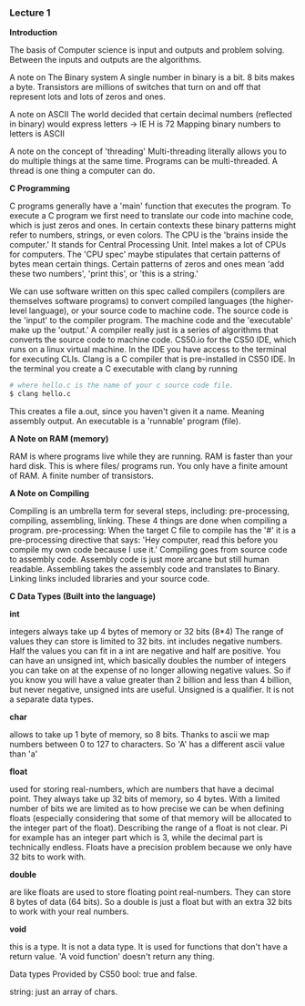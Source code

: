 ### Lecture 1

**Introduction**

The basis of Computer science is input and outputs and problem solving. Between the inputs and outputs are the algorithms.

A note on The Binary system
A single number in binary is a bit. 8 bits makes a byte.
Transistors are millions of switches that turn on and off that represent lots and lots of zeros and ones.

A note on ASCII
The world decided that certain decimal numbers (reflected in binary) would express letters -> IE H is 72
Mapping binary numbers to letters is ASCII

A note on the concept of 'threading'
Multi-threading literally allows you to do multiple things at the same time. Programs can be multi-threaded. A thread is one thing a computer can do.

**C Programming**

C programs generally have a 'main' function that executes the program.
To execute a C program we first need to translate our code into machine code, which is just zeros and ones. In certain contexts these binary patterns might refer to numbers, strings, or even colors.
The CPU is the 'brains inside the computer.' It stands for Central Processing Unit. Intel makes a lot of CPUs for computers. The 'CPU spec' maybe stipulates that certain patterns of bytes mean certain things. Certain patterns of zeros and ones mean 'add these two numbers', 'print this', or 'this is a string.'

We can use software written on this spec called compilers (compilers are themselves software programs) to convert compiled languages (the higher-level language), or your source code to machine code. The source code is the 'input' to the compiler program. The machine code and the 'executable' make up the 'output.' A compiler really just is a series of algorithms that converts the source code to machine code.
CS50.io for the CS50 IDE, which runs on a linux virtual machine. In the IDE you have access to the terminal for executing CLIs.
Clang is a C compiler that is pre-installed in CS50 IDE.
In the terminal you create a C executable with clang by running

```bash
# where hello.c is the name of your c source code file.
$ clang hello.c
```

This creates a file a.out, since you haven't given it a name. Meaning assembly output.
An executable is a 'runnable' program (file). 

**A Note on RAM (memory)**

RAM is where programs live while they are running. RAM is faster than your hard disk. This is where files/ programs run. You only have a finite amount of RAM. A finite number of transistors.

**A Note on Compiling**

Compiling is an umbrella term for several steps, including:
pre-processing, compiling, assembling, linking.
These 4 things are done when compiling a program.
pre-processing: When the target C file to compile has the '#' it is a pre-processing directive that says: 'Hey computer, read this before you compile my own code because I use it.'
Compiling goes from source code to assembly code. Assembly code is just more arcane but still human readable. Assembling takes the assembly code and translates to Binary.
Linking links included libraries and your source code.

**C Data Types (Built into the language)**

**int**

integers always take up 4 bytes of memory or 32 bits (8*4)
The range of values they can store is limited to 32 bits.
int includes negative numbers. Half the values you can fit in a int are negative and half are positive.
You can have an unsigned int, which basically doubles the number of integers you can take on at the expense of no longer allowing negative values. So if you know you will have a value greater than 2 billion and less than 4 billion, but never negative, unsigned ints are useful. Unsigned is a qualifier. It is not a separate data types.

**char**

allows to take up 1 byte of memory, so 8 bits. Thanks to ascii we map numbers between 0 to 127 to characters. So 'A' has a different ascii value than 'a'

**float**

used for storing real-numbers, which are numbers that have a decimal point. They always take up 32 bits of memory, so 4 bytes. With a limited number of bits we are limited as to how precise we can be when defining floats (especially considering that some of that memory will be allocated to the integer part of the float). Describing the range of a float is not clear. Pi for example has an integer part which is 3, while the decimal part is technically endless. Floats have a precision problem because we only have 32 bits to work with.

**double**

are like floats are used to store floating point real-numbers. They can store 8 bytes of data (64 bits). So a double is just a float but with an extra 32 bits to work with your real numbers.

**void**

this is a type. It is not a data type. It is used for functions that don't have a return value. 'A void function' doesn't return any thing.

Data types Provided by CS50
bool: true and false.

string: just an array of chars.